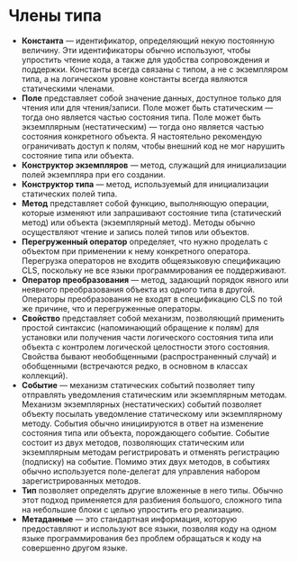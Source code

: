# Члены типа
-  **Константа** — идентификатор, определяющий некую постоянную величину. Эти идентификаторы обычно используют, чтобы упростить чтение кода, а также для удобства сопровождения и поддержки. Константы всегда связаны с типом, а не с экземпляром типа, а на логическом уровне константы всегда являются статическими членами.
-  **Поле** представляет собой значение данных, доступное только для чтения или для чтения/записи. Поле может быть статическим — тогда оно является частью состояния типа. Поле может быть экземплярным (нестатическим) — тогда оно является частью состояния конкретного объекта. Я настоятельно рекомендую ограничивать доступ к полям, чтобы внешний код не мог нарушить состояние типа или объекта.
-  **Конструктор экземпляров** — метод, служащий для инициализации полей экземпляра при его создании.
-  **Конструктор типа** — метод, используемый для инициализации статических полей типа.
-  **Метод** представляет собой функцию, выполняющую операции, которые изменяют или запрашивают состояние типа (статический метод) или объекта (экземплярный метод). Методы обычно осуществляют чтение и запись полей типов или объектов.
-  **Перегруженный оператор** определяет, что нужно проделать с объектом при применении к нему конкретного оператора. Перегрузка операторов не входитв общеязыковую спецификацию CLS, поскольку не все языки программирования ее поддерживают.
-  **Оператор преобразования** — метод, задающий порядок явного или неявного преобразования объекта из одного типа в другой. Операторы преобразования не входят в спецификацию CLS по той же причине, что и перегруженные операторы.
-  **Свойство** представляет собой механизм, позволяющий применить простой синтаксис (напоминающий обращение к полям) для установки или получения части логического состояния типа или объекта с контролем логической целостности этого состояния. Свойства бывают необобщенными (распространенный случай) и обобщенными (встречаются редко, в основном в классах коллекций).
- **Событие** — механизм статических событий позволяет типу отправлять уведомления статическим или экземплярным методам. Механизм экземплярных (нестатических) событий позволяет объекту посылать уведомление статическому или экземплярному методу. События обычно инициируются в ответ на изменение состояния типа или объекта, порождающего событие. Событие состоит из двух методов, позволяющих статическим или экземплярным методам регистрировать и отменять регистрацию (подписку) на событие. Помимо этих двух методов, в событиях обычно используется поле-делегат для управления набором зарегистрированных методов.
- **Тип** позволяет определять другие вложенные в него типы. Обычно этот подход применяется для разбиения большого, сложного типа на небольшие блоки с целью упростить его реализацию.
-  **Метаданные** — это стандартная информация, которую предоставляют и используют все языки, позволяя коду на одном языке программирования без проблем обращаться к коду на совершенно другом языке.
